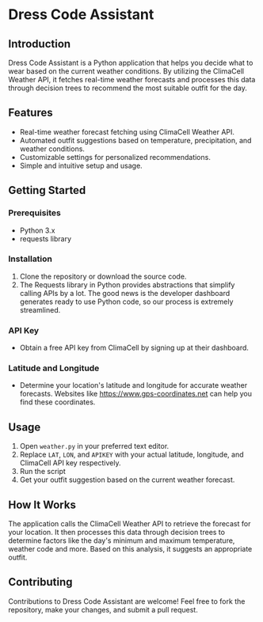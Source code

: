 # Dress Code Assistant

## Introduction
Dress Code Assistant is a Python application that helps you decide what to wear based on the current weather conditions. By utilizing the ClimaCell Weather API, it fetches real-time weather forecasts and processes this data through decision trees to recommend the most suitable outfit for the day.

## Features
- Real-time weather forecast fetching using ClimaCell Weather API.
- Automated outfit suggestions based on temperature, precipitation, and weather conditions.
- Customizable settings for personalized recommendations.
- Simple and intuitive setup and usage.

## Getting Started

### Prerequisites
- Python 3.x
- requests library

### Installation
1. Clone the repository or download the source code.
2. The Requests library in Python provides abstractions that simplify calling APIs by a lot. The good news is the developer dashboard generates ready to use Python code, so our process is extremely streamlined.

### API Key
- Obtain a free API key from ClimaCell by signing up at their dashboard.

### Latitude and Longitude
- Determine your location's latitude and longitude for accurate weather forecasts. Websites like https://www.gps-coordinates.net can help you find these coordinates.

## Usage
1. Open `weather.py` in your preferred text editor.
2. Replace `LAT`, `LON`, and `APIKEY` with your actual latitude, longitude, and ClimaCell API key respectively.
3. Run the script
4. Get your outfit suggestion based on the current weather forecast.

## How It Works
The application calls the ClimaCell Weather API to retrieve the forecast for your location. It then processes this data through decision trees to determine factors like the day's minimum and maximum temperature, weather code and more. Based on this analysis, it suggests an appropriate outfit.

## Contributing
Contributions to Dress Code Assistant are welcome! Feel free to fork the repository, make your changes, and submit a pull request.
